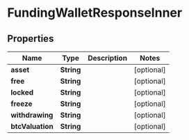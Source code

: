

# FundingWalletResponseInner


## Properties

| Name | Type | Description | Notes |
|------------ | ------------- | ------------- | -------------|
|**asset** | **String** |  |  [optional] |
|**free** | **String** |  |  [optional] |
|**locked** | **String** |  |  [optional] |
|**freeze** | **String** |  |  [optional] |
|**withdrawing** | **String** |  |  [optional] |
|**btcValuation** | **String** |  |  [optional] |



